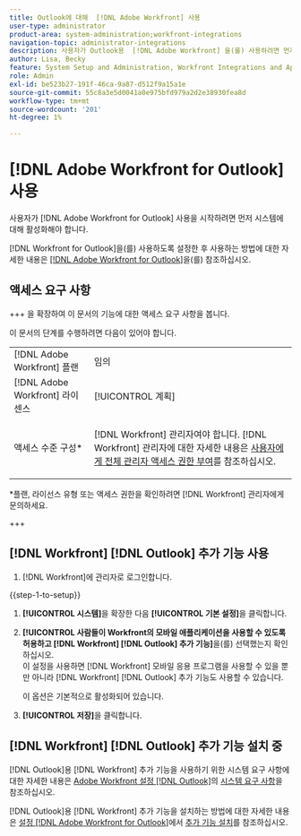 ```yaml
---
title: Outlook에 대해  [!DNL Adobe Workfront] 사용
user-type: administrator
product-area: system-administration;workfront-integrations
navigation-topic: administrator-integrations
description: 사용자가 Outlook용  [!DNL Adobe Workfront] 을(를) 사용하려면 먼저 시스템에 사용하도록 설정해야 합니다.
author: Lisa, Becky
feature: System Setup and Administration, Workfront Integrations and Apps
role: Admin
exl-id: be523b27-191f-46ca-9a87-d512f9a15a1e
source-git-commit: 55c8a3e5d0041a0e975bfd979a2d2e38930fea8d
workflow-type: tm+mt
source-wordcount: '201'
ht-degree: 1%

---
```


# [!DNL Adobe Workfront for Outlook] 사용

사용자가 [!DNL Adobe Workfront for Outlook] 사용을 시작하려면 먼저 시스템에 대해 활성화해야 합니다.

[!DNL Workfront for Outlook]을(를) 사용하도록 설정한 후 사용하는 방법에 대한 자세한 내용은 [[!DNL Adobe Workfront for Outlook]](../../workfront-integrations-and-apps/using-workfront-with-outlook/workfront-for-outlook.md)을(를) 참조하십시오.

## 액세스 요구 사항

+++ 을 확장하여 이 문서의 기능에 대한 액세스 요구 사항을 봅니다.

이 문서의 단계를 수행하려면 다음이 있어야 합니다.

<table style="table-layout:auto"> 
 <col> 
 <col> 
 <tbody> 
  <tr> 
   <td role="rowheader">[!DNL Adobe Workfront] 플랜</td> 
   <td>임의</td> 
  </tr> 
  <tr> 
   <td role="rowheader">[!DNL Adobe Workfront] 라이센스</td> 
   <td>[!UICONTROL 계획]</td> 
  </tr> 
  <tr> 
   <td role="rowheader">액세스 수준 구성*</td> 
   <td> <p>[!DNL Workfront] 관리자여야 합니다. [!DNL Workfront] 관리자에 대한 자세한 내용은 <a href="../../administration-and-setup/add-users/configure-and-grant-access/grant-a-user-full-administrative-access.md" class="MCXref xref">사용자에게 전체 관리자 액세스 권한 부여</a>를 참조하십시오.</p> </td> 
  </tr> 
 </tbody> 
</table>

&#42;플랜, 라이선스 유형 또는 액세스 권한을 확인하려면 [!DNL Workfront] 관리자에게 문의하세요.

+++

## [!DNL Workfront] [!DNL Outlook] 추가 기능 사용

1. [!DNL Workfront]에 관리자로 로그인합니다.

{{step-1-to-setup}}

1. **[!UICONTROL 시스템]**&#x200B;을 확장한 다음 **[!UICONTROL 기본 설정]**&#x200B;을 클릭합니다.

1. **[!UICONTROL 사람들이 Workfront의 모바일 애플리케이션을 사용할 수 있도록 허용하고 [!DNL Workfront] [!DNL Outlook] 추가 기능]**&#x200B;을(를) 선택했는지 확인하십시오.\
   이 설정을 사용하면 [!DNL Workfront] 모바일 응용 프로그램을 사용할 수 있을 뿐만 아니라 [!DNL Workfront] [!DNL Outlook] 추가 기능도 사용할 수 있습니다.

   이 옵션은 기본적으로 활성화되어 있습니다.

1. **[!UICONTROL 저장]**&#x200B;을 클릭합니다.

## [!DNL Workfront] [!DNL Outlook] 추가 기능 설치 중

[!DNL Outlook]용 [!DNL Workfront] 추가 기능을 사용하기 위한 시스템 요구 사항에 대한 자세한 내용은 [Adobe Workfront 설정 [!DNL Outlook]](../../workfront-integrations-and-apps/using-workfront-with-outlook/set-up-workfront-for-outlook.md)의 [시스템 요구 사항](../../workfront-integrations-and-apps/using-workfront-with-outlook/set-up-workfront-for-outlook.md#system-requirements-and-prerequisites)을 참조하십시오.

[!DNL Outlook]용 [!DNL Workfront] 추가 기능을 설치하는 방법에 대한 자세한 내용은 [설정 [!DNL Adobe Workfront for Outlook]](../../workfront-integrations-and-apps/using-workfront-with-outlook/set-up-workfront-for-outlook.md)에서 [추가 기능 설치](../../workfront-integrations-and-apps/using-workfront-with-outlook/set-up-workfront-for-outlook.md#downloading-and-installing-the-add-in)를 참조하십시오.
